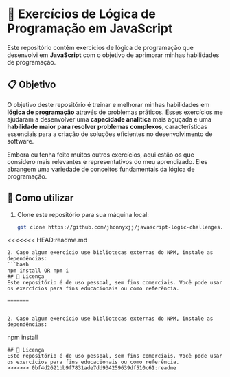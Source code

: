 # 🚀 Exercícios de Lógica de Programação em JavaScript

Este repositório contém exercícios de lógica de programação que desenvolvi em **JavaScript** com o objetivo de aprimorar minhas habilidades de programação.

## 📋 Objetivo

O objetivo deste repositório é treinar e melhorar minhas habilidades em **lógica de programação** através de problemas práticos. Esses exercícios me ajudaram a desenvolver uma **capacidade analítica** mais aguçada e uma **habilidade maior para resolver problemas complexos**, características essenciais para a criação de soluções eficientes no desenvolvimento de software.

Embora eu tenha feito muitos outros exercícios, aqui estão os que considero mais relevantes e representativos do meu aprendizado. Eles abrangem uma variedade de conceitos fundamentais da lógica de programação.

## 🧠 Como utilizar

1. Clone este repositório para sua máquina local:

   ```bash
   git clone https://github.com/jhonnyxjj/javascript-logic-challenges.git
<<<<<<< HEAD:readme.md
   ```
2. Caso algum exercício use bibliotecas externas do NPM, instale as dependências:
   ```bash
   npm install OR npm i
  ## 📜 Licença
Este repositório é de uso pessoal, sem fins comerciais. Você pode usar os exercícios para fins educacionais ou como referência.
  
=======


2. Caso algum exercício use bibliotecas externas do NPM, instale as dependências:
```
npm install
```
## 📜 Licença
Este repositório é de uso pessoal, sem fins comerciais. Você pode usar os exercícios para fins educacionais ou como referência.
>>>>>>> 0bf4d2621bb9f7831ade7dd934259639df510c61:readme

